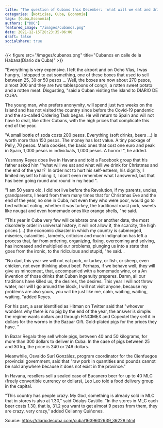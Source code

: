```yaml
---
title: "The question of Cubans this December: 'what will we eat and drink by the end of the year?'"
categories: [Noticias, Cuba, Economía]
tags: [Cuba,Economía]
authors: ["DDC"]
featured_image: "/images/cubanos.png"
date: 2021-12-15T20:23:35-06:00
draft: false
socialshare: true
---
```

{{< figure src="/images/cubanos.png" title="Cubanos en calle de la Habana(Diario de Cuba)" >}}

"Everything is very expensive. I left the airport and on Ocho Vías, I was hungry, I stopped to eat something, one of these boxes that used to sell between 25, 30 or 50 pesos ... Well, the boxes are now about 270 pesos, almost 300 and they are two tablespoons of congrí, a rotten sweet potato and a rotten meat. Disgusting, "said a Cuban visiting the island to DIARIO DE CUBA.

The young man, who prefers anonymity, will spend just two weeks on the Island and has not visited the country since before the Covid-19 pandemic and the so-called Ordering Task began. He will return to Spain and will not have to deal, like other Cubans, with the high prices that complicate this end of the year.

"A small bottle of soda costs 200 pesos. Everything (soft drinks, beers ...) is worth more than 150 pesos. The money has lost value. A tiny package of Pelly, 70 pesos. Maria cookies, the basic ones that cost one euro and peak in Spain, 1,000 pesos in individuals, 1,000 pesos. A horror! ", he added.

Yusmany Reyes does live in Havana and told a Facebook group that his father asked him "'what will we eat and what will we drink for Christmas and the end of the year?' In order not to hurt his self-esteem, his dignity, I limited myself to hiding it, I don't even remember what I answered, but that has been going round and round in my head ".

"I am 50 years old, I did not live before the Revolution, if my parents, uncles, grandparents, I heard from them many times that for Christmas Eve and the end of the year, no one in Cuba, not even they who were poor, would go to bed without eating, whether it was turkey, the traditional roast pork, sweets like nougat and even homemade ones like orange shells, "he said.

"This year in Cuba very few will celebrate one or another date, the most disorderly order in universal history, it will not allow it, the scarcity, the high prices (...) the economic disaster in which my country is submerged, miseries, calamities , laments, criticism and much indignation has left a process that, far from ordering, organizing, fixing, overcoming and solving, has increased and multiplied our problems, plunging us into a state that goes from the ironic, to the ridiculous and stupid, "he said. .

"No dad, this year we will not eat pork, or turkey, or fish, or sheep, even chicken, not even thinking about beef. Perhaps, if we behave well, they will give us mincemeat, that, accompanied with a homemade wine, or a An invention of those drinks that Cuban ingenuity prepares. Damn, all our traditions have killed us, the desires, the desires. This year I will not throw water, nor will I go around the block, I will not visit anyone, because my problems are also yours, you will be just like me, calm, waiting, waiting, waiting, "added Reyes.

For his part, a user identified as Hitman on Twitter said that "whoever wonders why there is no pig by the end of the year, the answer is simple: the regime wants dollars and through FINCIMEX and Copextel they sell it in dollars for the worms in the Bazaar Gift. Gold-plated pigs for the prices they have. "

In Bazar Regalo they sell whole pigs, between 40 and 50 kilograms, for more than 300 dollars to deliver in Cuba. In the case of pigs between 25 and 30 kg, the price is 240 or 246 dollars.

Meanwhile, Osvaldo Surí González, program coordinator for the Cienfuegos provincial government, said that "raw pork in quantities and pounds cannot be sold anywhere because it does not exist in the province."

In Havana, resellers sell a sealed case of Bucanero beer for up to 40 MLC (freely convertible currency or dollars), Leo Leo told a food delivery group in the capital.

"This country has people crazy. My God, something is already sold in MLC that in stores is also at 1.30," said Odalys Castillo. "In the stores in MLC each beer costs 1.30, that is, 31.2 you want to get almost 9 pesos from them, they are crazy, very crazy," added Celianny Quiñones.

Source: https://diariodecuba.com/cuba/1639602639_36228.html